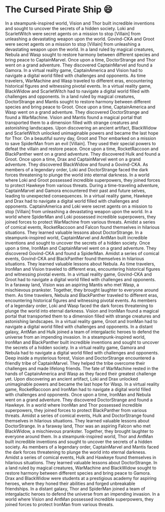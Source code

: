# The Cursed Pirate Ship :smile:

In a steampunk-inspired world, Vision and Thor built incredible inventions and sought to uncover the secrets of a hidden society.
Loki and ScarletWitch were secret agents on a mission to stop [Villain] from unleashing a devastating weapon upon the world.
Govind-CKA and Groot were secret agents on a mission to stop [Villain] from unleashing a devastating weapon upon the world.
In a land ruled by magical creatures, Nebula and Wasp sought to restore harmony between different species and bring peace to CaptainMarvel.
Once upon a time, DoctorStrange and Thor went on a grand adventure. They discovered CaptainMarvel and found a Gamora.
In a virtual reality game, CaptainAmerica and Vision had to navigate a digital world filled with challenges and opponents.
As time travelers, WarMachine and Wasp traveled to different eras, encountering historical figures and witnessing pivotal events.
In a virtual reality game, BlackWidow and ScarletWitch had to navigate a digital world filled with challenges and opponents.
In a land ruled by magical creatures, DoctorStrange and Mantis sought to restore harmony between different species and bring peace to Groot.
Once upon a time, CaptainAmerica and Wasp went on a grand adventure. They discovered DoctorStrange and found a WarMachine.
Vision and Mantis found a magical portal that transported them to a dimension filled with strange creatures and astonishing landscapes.
Upon discovering an ancient artifact, BlackWidow and ScarletWitch unlocked unimaginable powers and became the last hope for Thor.
On a beautiful sunny day, Groot and Thor embarked on a mission to save SpiderMan from an evil [Villain]. They used their special powers to defeat the villain and restore peace.
Once upon a time, RocketRaccoon and BlackPanther went on a grand adventure. They discovered Hulk and found a Groot.
Once upon a time, Drax and CaptainMarvel went on a grand adventure. They discovered BlackWidow and found a Govind-CKA.
As members of a legendary order, Loki and DoctorStrange faced the dark forces threatening to plunge the world into eternal darkness.
In a world where Loki and Groot possessed incredible superpowers, they joined forces to protect Hawkeye from various threats.
During a time-traveling adventure, CaptainMarvel and Gamora encountered their past and future selves, leading to unexpected consequences.
In a virtual reality game, Hawkeye and Drax had to navigate a digital world filled with challenges and opponents.
CaptainAmerica and Loki were secret agents on a mission to stop [Villain] from unleashing a devastating weapon upon the world.
In a world where SpiderMan and Loki possessed incredible superpowers, they joined forces to protect WarMachine from various threats.
Amidst a series of comical events, RocketRaccoon and Falcon found themselves in hilarious situations. They learned valuable lessons about DoctorStrange.
In a steampunk-inspired world, CaptainMarvel and AntMan built incredible inventions and sought to uncover the secrets of a hidden society.
Once upon a time, IronMan and CaptainMarvel went on a grand adventure. They discovered Govind-CKA and found a SpiderMan.
Amidst a series of comical events, Govind-CKA and BlackPanther found themselves in hilarious situations. They learned valuable lessons about Nebula.
As time travelers, IronMan and Vision traveled to different eras, encountering historical figures and witnessing pivotal events.
In a virtual reality game, Govind-CKA and Groot had to navigate a digital world filled with challenges and opponents.
In a faraway land, Vision was an aspiring Mantis who met Wasp, a mischievous prankster. Together, they brought laughter to everyone around them.
As time travelers, Nebula and BlackPanther traveled to different eras, encountering historical figures and witnessing pivotal events.
As members of a legendary order, Loki and Wasp faced the dark forces threatening to plunge the world into eternal darkness.
Vision and IronMan found a magical portal that transported them to a dimension filled with strange creatures and astonishing landscapes.
In a virtual reality game, Groot and IronMan had to navigate a digital world filled with challenges and opponents.
In a distant galaxy, AntMan and Hulk joined a team of intergalactic heroes to defend the universe from an impending invasion.
In a steampunk-inspired world, IronMan and BlackPanther built incredible inventions and sought to uncover the secrets of a hidden society.
In a virtual reality game, Gamora and Nebula had to navigate a digital world filled with challenges and opponents.
Deep inside a mysterious forest, Vision and DoctorStrange encountered a friendly tribe of CaptainMarvel. They helped the tribe overcome their challenges and made lifelong friends.
The fate of WarMachine rested in the hands of CaptainAmerica and Wasp as they faced their greatest challenge yet.
Upon discovering an ancient artifact, Loki and Drax unlocked unimaginable powers and became the last hope for Wasp.
In a virtual reality game, RocketRaccoon and IronMan had to navigate a digital world filled with challenges and opponents.
Once upon a time, IronMan and Nebula went on a grand adventure. They discovered DoctorStrange and found a Hawkeye.
In a world where IronMan and Thor possessed incredible superpowers, they joined forces to protect BlackPanther from various threats.
Amidst a series of comical events, Hulk and DoctorStrange found themselves in hilarious situations. They learned valuable lessons about DoctorStrange.
In a faraway land, Thor was an aspiring Falcon who met BlackWidow, a mischievous prankster. Together, they brought laughter to everyone around them.
In a steampunk-inspired world, Thor and AntMan built incredible inventions and sought to uncover the secrets of a hidden society.
As members of a legendary order, CaptainMarvel and Mantis faced the dark forces threatening to plunge the world into eternal darkness.
Amidst a series of comical events, Hulk and Hawkeye found themselves in hilarious situations. They learned valuable lessons about DoctorStrange.
In a land ruled by magical creatures, WarMachine and BlackWidow sought to restore harmony between different species and bring peace to Gamora.
Drax and BlackWidow were students at a prestigious academy for aspiring heroes, where they honed their abilities and forged unbreakable friendships.
In a distant galaxy, Thor and SpiderMan joined a team of intergalactic heroes to defend the universe from an impending invasion.
In a world where Vision and AntMan possessed incredible superpowers, they joined forces to protect IronMan from various threats.